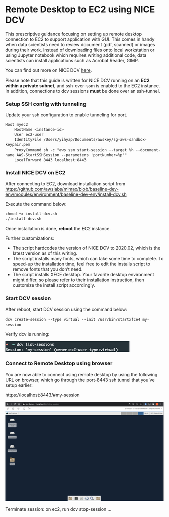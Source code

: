 # Remote Desktop to EC2 using NICE DCV


This prescriptive guidance focusing on setting up remote desktop connection to EC2 to support application with GUI. This comes in handy when data scientists need to review document (pdf, scanned) or images during their work. Instead of downloading files onto local workstation or using Jupyter notebook which requires writing additional code, data scientists can install applications such as Acrobat Reader, GIMP.

You can find out more on NICE DCV [here](https://aws.amazon.com/hpc/dcv/).


Please note that this guide is written for NICE DCV running on an **EC2 within a private subnet**, and ssh-over-ssm is enabled to the EC2 instance. In addition, connections to dcv sessions **must** be done over an ssh-tunnel.


### Setup SSH config with tunneling

Update your ssh configuration to enable tunneling for port.

```
Host myec2
    HostName <instance-id>
    User ec2-user
    IdentityFile /Users/yihyap/Documents/awskey/sg-aws-sandbox-keypair.pem
    ProxyCommand sh -c "aws ssm start-session --target %h --document-name AWS-StartSSHSession --parameters 'portNumber=%p'"
    LocalForward 8443 localhost:8443
```



### Install  NICE DCV on EC2

After connecting to EC2, download installation script from https://github.com/awslabs/mlmax/blob/baseline-dev-env/modules/environment/baseline-dev-env/install-dcv.sh

Execute the command below:

```
chmod +x install-dcv.sh
./install-dcv.sh
```

Once installation is done, **reboot** the EC2 instance.

Further customizations:

* The script hardcodes the version of NICE DCV to 2020.02, which is the latest version as of this writing.
* The script installs many fonts, which can take some time to complete. To speed-up the installation time, feel free to edit the installs script to remove fonts that you don’t need.
* The script installs XFCE desktop. Your favorite desktop environment might differ, so please refer to their installation instruction, then customize the install script accordingly.



### Start DCV session

After reboot, start DCV session using the command below:

`dcv create-session --type virtual --init /usr/bin/startxfce4 my-session`

Verify dcv is running:

![](images/dcv-running.png)

### Connect to Remote Desktop using browser

You are now able to connect using remote desktop by using the following URL on browser, which go through the port-8443 ssh tunnel that you’ve setup earlier:

https://localhost:8443/#my-session

![](images/dcv-desktop.png)

Terminate session: on ec2, run dcv stop-session ...
